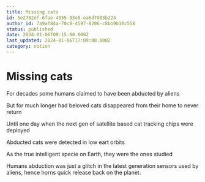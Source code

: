 ```yaml
---
title: Missing cats
id: 5e2702ef-6fae-4955-83e8-ea6d7083b224
author_id: 7a9af84a-70c8-4597-8206-c8bb9b10c558
status: published
date: 2024-01-06T09:15:00.000Z
last_updated: 2024-01-06T17:09:00.000Z
category: notion
---
```


# Missing cats


For decades some humans claimed  to have been abducted by aliens 

But for much longer had beloved cats disappeared from their home to never return 

Until one day when the next gen of satellite based cat tracking chips were deployed

Abducted cats were detected in low eart orbits

As the true intelligent specie on Earth, they were the ones studied

Humans abduction was just a glitch in the latest generation sensors used by aliens, hence horns quick release back on the planet.


